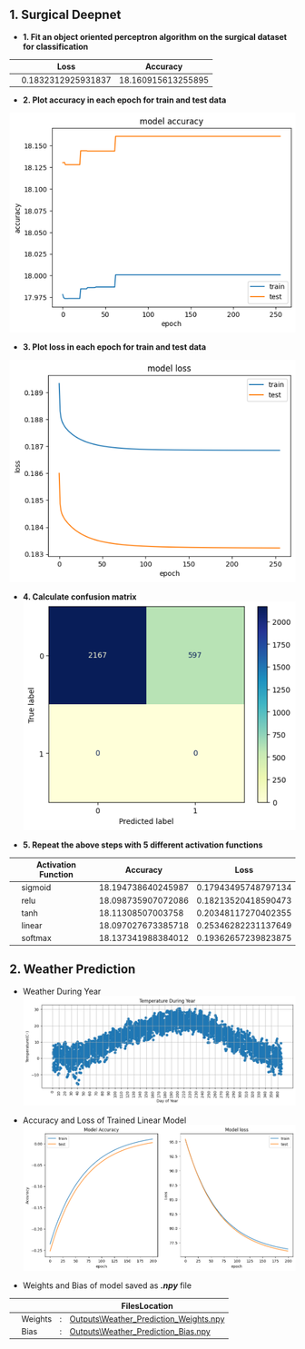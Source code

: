 ## 1. Surgical Deepnet
* **1. Fit an object oriented perceptron algorithm on the surgical dataset for classification**

||Loss|Accuracy|
|-|-|-|
||0.1832312925931837 | 18.160915613255895 |

* **2. Plot accuracy in each epoch for train and test data**

![Alt text](Outputs/accuracy.png)

* **3. Plot loss in each epoch for train and test data**

![Alt text](Outputs/loss.png)

* **4. Calculate confusion matrix**
![Alt text](<Outputs/confusion matrix.png>)

* **5. Repeat the above steps with 5 different activation functions**

||Activation Function|Accuracy|Loss|
|-|-|-|-|
||sigmoid|18.194738640245987|0.17943495748797134|
||relu|18.098735907072086|0.18213520418590473|
||tanh|18.11308507003758|0.20348117270402355|
||linear|18.097027673385718|0.25346282231137649|
||softmax|18.137341988384012|0.19362657239823875|


## 2. Weather Prediction
* Weather During Year
![Alt text](Outputs/weather_during_year.png)
* Accuracy and Loss of Trained Linear Model 
![Alt text](Outputs/loss_accuracy.png)

* Weights and Bias of model saved as ***.npy*** file

||||FilesLocation|
|-|-|-|-|
||Weights|:|[Outputs\Weather_Prediction_Weights.npy](Outputs\Weather_Prediction_Weights.npy)|
||Bias|:|[Outputs\Weather_Prediction_Bias.npy](Outputs\Weather_Prediction_Bias.npy)|